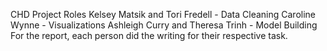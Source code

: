 CHD Project Roles 
Kelsey Matsik and Tori Fredell - Data Cleaning 
Caroline Wynne - Visualizations 
Ashleigh Curry and Theresa Trinh - Model Building 
For the report, each person did the writing for their respective task.
